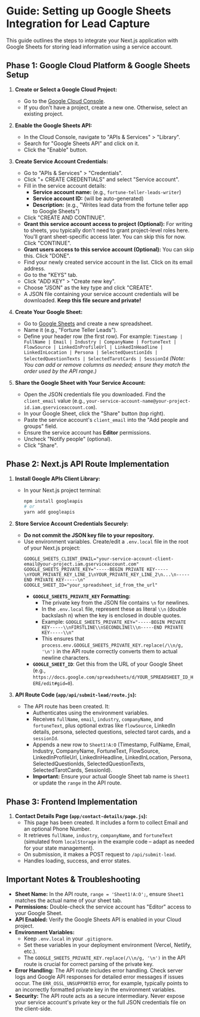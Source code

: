 # Guide: Setting up Google Sheets Integration for Lead Capture

This guide outlines the steps to integrate your Next.js application with Google Sheets for storing lead information using a service account.

## Phase 1: Google Cloud Platform & Google Sheets Setup

1.  **Create or Select a Google Cloud Project:**
    *   Go to the [Google Cloud Console](https://console.cloud.google.com/).
    *   If you don't have a project, create a new one. Otherwise, select an existing project.

2.  **Enable the Google Sheets API:**
    *   In the Cloud Console, navigate to "APIs & Services" > "Library".
    *   Search for "Google Sheets API" and click on it.
    *   Click the "Enable" button.

3.  **Create Service Account Credentials:**
    *   Go to "APIs & Services" > "Credentials".
    *   Click "+ CREATE CREDENTIALS" and select "Service account".
    *   Fill in the service account details:
        *   **Service account name:** (e.g., `fortune-teller-leads-writer`)
        *   **Service account ID:** (will be auto-generated)
        *   **Description:** (e.g., "Writes lead data from the fortune teller app to Google Sheets")
    *   Click "CREATE AND CONTINUE".
    *   **Grant this service account access to project (Optional):** For writing to sheets, you typically don't need to grant project-level roles here. You'll grant sheet-specific access later. You can skip this for now. Click "CONTINUE".
    *   **Grant users access to this service account (Optional):** You can skip this. Click "DONE".
    *   Find your newly created service account in the list. Click on its email address.
    *   Go to the "KEYS" tab.
    *   Click "ADD KEY" > "Create new key".
    *   Choose "JSON" as the key type and click "CREATE".
    *   A JSON file containing your service account credentials will be downloaded. **Keep this file secure and private!**

4.  **Create Your Google Sheet:**
    *   Go to [Google Sheets](https://sheets.google.com) and create a new spreadsheet.
    *   Name it (e.g., "Fortune Teller Leads").
    *   Define your header row (the first row). For example:
        `Timestamp | FullName | Email | Industry | CompanyName | FortuneText | FlowSource | LinkedInProfileUrl | LinkedInHeadline | LinkedInLocation | Persona | SelectedQuestionIds | SelectedQuestionTexts | SelectedTarotCards | SessionId`
        *(Note: You can add or remove columns as needed; ensure they match the order used by the API range.)*

5.  **Share the Google Sheet with Your Service Account:**
    *   Open the JSON credentials file you downloaded. Find the `client_email` value (e.g., `your-service-account-name@your-project-id.iam.gserviceaccount.com`).
    *   In your Google Sheet, click the "Share" button (top right).
    *   Paste the service account's `client_email` into the "Add people and groups" field.
    *   Ensure the service account has **Editor** permissions.
    *   Uncheck "Notify people" (optional).
    *   Click "Share".

## Phase 2: Next.js API Route Implementation

1.  **Install Google APIs Client Library:**
    *   In your Next.js project terminal:
        ```bash
        npm install googleapis
        # or
        yarn add googleapis
        ```

2.  **Store Service Account Credentials Securely:**
    *   **Do not commit the JSON key file to your repository.**
    *   Use environment variables. Create/edit a `.env.local` file in the root of your Next.js project:
        ```env
        GOOGLE_SHEETS_CLIENT_EMAIL="your-service-account-client-email@your-project.iam.gserviceaccount.com"
        GOOGLE_SHEETS_PRIVATE_KEY="-----BEGIN PRIVATE KEY-----\nYOUR_PRIVATE_KEY_LINE_1\nYOUR_PRIVATE_KEY_LINE_2\n...\n-----END PRIVATE KEY-----\n"
        GOOGLE_SHEET_ID="your_spreadsheet_id_from_the_url"
        ```
        *   **`GOOGLE_SHEETS_PRIVATE_KEY` Formatting:**
            *   The private key from the JSON file contains `\n` for newlines.
            *   In the `.env.local` file, represent these as literal `\\n` (double backslash n) when the key is enclosed in double quotes.
            *   Example: `GOOGLE_SHEETS_PRIVATE_KEY="-----BEGIN PRIVATE KEY-----\\nFIRSTLINE\\nSECONDLINEl\\n-----END PRIVATE KEY-----\\n"`
            *   This ensures that `process.env.GOOGLE_SHEETS_PRIVATE_KEY.replace(/\\n/g, '\n')` in the API route correctly converts them to actual newline characters.
        *   **`GOOGLE_SHEET_ID`**: Get this from the URL of your Google Sheet (e.g., `https://docs.google.com/spreadsheets/d/YOUR_SPREADSHEET_ID_HERE/edit#gid=0`).

3.  **API Route Code (`app/api/submit-lead/route.js`):**
    *   The API route has been created. It:
        *   Authenticates using the environment variables.
        *   Receives `fullName`, `email`, `industry`, `companyName`, and `fortuneText`, plus optional extras like `flowSource`, LinkedIn details, persona, selected questions, selected tarot cards, and a `sessionId`.
        *   Appends a new row to `Sheet1!A:O` (Timestamp, FullName, Email, Industry, CompanyName, FortuneText, FlowSource, LinkedInProfileUrl, LinkedInHeadline, LinkedInLocation, Persona, SelectedQuestionIds, SelectedQuestionTexts, SelectedTarotCards, SessionId).
        *   **Important:** Ensure your actual Google Sheet tab name is `Sheet1` or update the `range` in the API route.

## Phase 3: Frontend Implementation

1.  **Contact Details Page (`app/contact-details/page.js`):**
    *   This page has been created. It includes a form to collect Email and an optional Phone Number.
    *   It retrieves `fullName`, `industry`, `companyName`, and `fortuneText` (simulated from `localStorage` in the example code – adapt as needed for your state management).
    *   On submission, it makes a POST request to `/api/submit-lead`.
    *   Handles loading, success, and error states.

## Important Notes & Troubleshooting

*   **Sheet Name:** In the API route, `range = 'Sheet1!A:O';`, ensure `Sheet1` matches the actual name of your sheet tab.
*   **Permissions:** Double-check the service account has "Editor" access to your Google Sheet.
*   **API Enabled:** Verify the Google Sheets API is enabled in your Cloud project.
*   **Environment Variables:**
    *   Keep `.env.local` in your `.gitignore`.
    *   Set these variables in your deployment environment (Vercel, Netlify, etc.).
    *   The `GOOGLE_SHEETS_PRIVATE_KEY.replace(/\\n/g, '\n')` in the API route is crucial for correct parsing of the private key.
*   **Error Handling:** The API route includes error handling. Check server logs and Google API responses for detailed error messages if issues occur. The `ERR_OSSL_UNSUPPORTED` error, for example, typically points to an incorrectly formatted private key in the environment variables.
*   **Security:** The API route acts as a secure intermediary. Never expose your service account's private key or the full JSON credentials file on the client-side.
